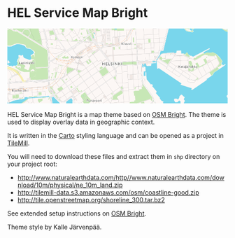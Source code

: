 HEL Service Map Bright
==========

![screenshot](https://raw.githubusercontent.com/city-of-helsinki/hel-osm-bright/master/screenshot.png)

HEL Service Map Bright is a map theme based on [OSM Bright][].
The theme is used to display overlay data in geographic context.

It is written in the [Carto][] styling language
and can be opened as a project in [TileMill][].

[Carto]: http://github.com/mapbox/carto/
[TileMill]: http://tilemill.com/
[Mapbox Light]: https://www.mapbox.com/maps/light-dark/
[OSM Bright]: https://github.com/mapbox/osm-bright
[Mapnik]: https://github.com/mapnik/mapnik

You will need to download these files and extract them in `shp` directory on your project root:

* http://www.naturalearthdata.com/http//www.naturalearthdata.com/download/10m/physical/ne_10m_land.zip
* http://tilemill-data.s3.amazonaws.com/osm/coastline-good.zip
* http://tile.openstreetmap.org/shoreline_300.tar.bz2

See extended setup instructions on [OSM Bright][].

Theme style by Kalle Järvenpää.
